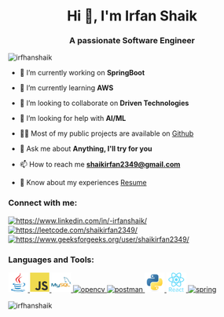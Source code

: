 <h1 align="center">Hi 👋, I'm Irfan Shaik</h1>
<h3 align="center">A passionate Software Engineer</h3>

<p align="left"> <img src="https://komarev.com/ghpvc/?username=irfhanshaik&label=Profile%20views&color=0e75b6&style=flat" alt="irfhanshaik" /> </p>

- 🔭 I’m currently working on **SpringBoot**

- 🌱 I’m currently learning **AWS**

- 👯 I’m looking to collaborate on **Driven Technologies**

- 🤝 I’m looking for help with **AI/ML**

- 👨‍💻 Most of my public projects are available on [Github](Github)

- 💬 Ask me about **Anything, I'll try for you**

- 📫 How to reach me **shaikirfan2349@gmail.com**

- 📄 Know about my experiences [Resume](Resume)

<h3 align="left">Connect with me:</h3>
<p align="left">
<a href="https://linkedin.com/in/https://www.linkedin.com/in/-irfanshaik/" target="blank"><img align="center" src="https://raw.githubusercontent.com/rahuldkjain/github-profile-readme-generator/master/src/images/icons/Social/linked-in-alt.svg" alt="https://www.linkedin.com/in/-irfanshaik/" height="30" width="40" /></a>
<a href="https://www.leetcode.com/https://leetcode.com/shaikirfan2349/" target="blank"><img align="center" src="https://raw.githubusercontent.com/rahuldkjain/github-profile-readme-generator/master/src/images/icons/Social/leet-code.svg" alt="https://leetcode.com/shaikirfan2349/" height="30" width="40" /></a>
<a href="https://auth.geeksforgeeks.org/user/https://www.geeksforgeeks.org/user/shaikirfan2349/" target="blank"><img align="center" src="https://raw.githubusercontent.com/rahuldkjain/github-profile-readme-generator/master/src/images/icons/Social/geeks-for-geeks.svg" alt="https://www.geeksforgeeks.org/user/shaikirfan2349/" height="30" width="40" /></a>
</p>

<h3 align="left">Languages and Tools:</h3>
<p align="left"> <a href="https://www.java.com" target="_blank" rel="noreferrer"> <img src="https://raw.githubusercontent.com/devicons/devicon/master/icons/java/java-original.svg" alt="java" width="40" height="40"/> </a> <a href="https://developer.mozilla.org/en-US/docs/Web/JavaScript" target="_blank" rel="noreferrer"> <img src="https://raw.githubusercontent.com/devicons/devicon/master/icons/javascript/javascript-original.svg" alt="javascript" width="40" height="40"/> </a> <a href="https://www.mysql.com/" target="_blank" rel="noreferrer"> <img src="https://raw.githubusercontent.com/devicons/devicon/master/icons/mysql/mysql-original-wordmark.svg" alt="mysql" width="40" height="40"/> </a> <a href="https://opencv.org/" target="_blank" rel="noreferrer"> <img src="https://www.vectorlogo.zone/logos/opencv/opencv-icon.svg" alt="opencv" width="40" height="40"/> </a> <a href="https://postman.com" target="_blank" rel="noreferrer"> <img src="https://www.vectorlogo.zone/logos/getpostman/getpostman-icon.svg" alt="postman" width="40" height="40"/> </a> <a href="https://www.python.org" target="_blank" rel="noreferrer"> <img src="https://raw.githubusercontent.com/devicons/devicon/master/icons/python/python-original.svg" alt="python" width="40" height="40"/> </a> <a href="https://reactjs.org/" target="_blank" rel="noreferrer"> <img src="https://raw.githubusercontent.com/devicons/devicon/master/icons/react/react-original-wordmark.svg" alt="react" width="40" height="40"/> </a> <a href="https://spring.io/" target="_blank" rel="noreferrer"> <img src="https://www.vectorlogo.zone/logos/springio/springio-icon.svg" alt="spring" width="40" height="40"/> </a> </p>

<p><img align="center" src="https://github-readme-stats.vercel.app/api/top-langs?username=irfhanshaik&show_icons=true&locale=en&layout=compact" alt="irfhanshaik" /></p>
